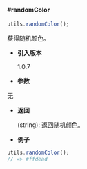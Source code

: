 #### #randomColor

```javascript
utils.randomColor();
```

获得随机颜色。

- **引入版本**

    1.0.7

- **参数**

无

- **返回**

    (string): 返回随机颜色。

- **例子**

```javascript
utils.randomColor();
// => #ffdead
```
